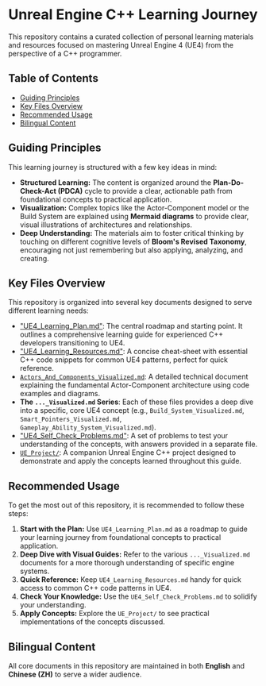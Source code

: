# Unreal Engine C++ Learning Journey

This repository contains a curated collection of personal learning materials and resources focused on mastering Unreal Engine 4 (UE4) from the perspective of a C++ programmer.

## Table of Contents
- [Guiding Principles](#guiding-principles)
- [Key Files Overview](#key-files-overview)
- [Recommended Usage](#recommended-usage)
- [Bilingual Content](#bilingual-content)

## Guiding Principles

This learning journey is structured with a few key ideas in mind:

*   **Structured Learning:** The content is organized around the **Plan-Do-Check-Act (PDCA)** cycle to provide a clear, actionable path from foundational concepts to practical application.
*   **Visualization:** Complex topics like the Actor-Component model or the Build System are explained using **Mermaid diagrams** to provide clear, visual illustrations of architectures and relationships.
*   **Deep Understanding:** The materials aim to foster critical thinking by touching on different cognitive levels of **Bloom's Revised Taxonomy**, encouraging not just remembering but also applying, analyzing, and creating.

## Key Files Overview

This repository is organized into several key documents designed to serve different learning needs:

*   ["UE4_Learning_Plan.md"](./Learning_Plan/UE4_Learning_Plan.md): The central roadmap and starting point. It outlines a comprehensive learning guide for experienced C++ developers transitioning to UE4.
*   ["UE4_Learning_Resources.md"](./Learning_Plan/UE4_Learning_Resources.md): A concise cheat-sheet with essential C++ code snippets for common UE4 patterns, perfect for quick reference.
*   [`Actors_And_Components_Visualized.md`](./Core_Concepts/Actors_And_Components_Visualized.md): A detailed technical document explaining the fundamental Actor-Component architecture using code examples and diagrams.
*   **The `..._Visualized.md` Series**: Each of these files provides a deep dive into a specific, core UE4 concept (e.g., `Build_System_Visualized.md`, `Smart_Pointers_Visualized.md`, `Gameplay_Ability_System_Visualized.md`).
*   ["UE4_Self_Check_Problems.md"](./Learning_Plan/UE4_Self_Check_Problems.md): A set of problems to test your understanding of the concepts, with answers provided in a separate file.
*   [`UE_Project/`](./UE_Project/): A companion Unreal Engine C++ project designed to demonstrate and apply the concepts learned throughout this guide.

## Recommended Usage

To get the most out of this repository, it is recommended to follow these steps:

1.  **Start with the Plan:** Use `UE4_Learning_Plan.md` as a roadmap to guide your learning journey from foundational concepts to practical application.
2.  **Deep Dive with Visual Guides:** Refer to the various `..._Visualized.md` documents for a more thorough understanding of specific engine systems.
3.  **Quick Reference:** Keep `UE4_Learning_Resources.md` handy for quick access to common C++ code patterns in UE4.
4.  **Check Your Knowledge:** Use the `UE4_Self_Check_Problems.md` to solidify your understanding.
5.  **Apply Concepts:** Explore the `UE_Project/` to see practical implementations of the concepts discussed.

## Bilingual Content

All core documents in this repository are maintained in both **English** and **Chinese (ZH)** to serve a wider audience.

